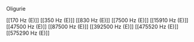 Oligurie

[[170 Hz (E)]]
[[350 Hz (E)]]
[[830 Hz (E)]]
[[7500 Hz (E)]]
[[15910 Hz (E)]]
[[47500 Hz (E)]]
[[87500 Hz (E)]]
[[392500 Hz (E)]]
[[475520 Hz (E)]]
[[575290 Hz (E)]]